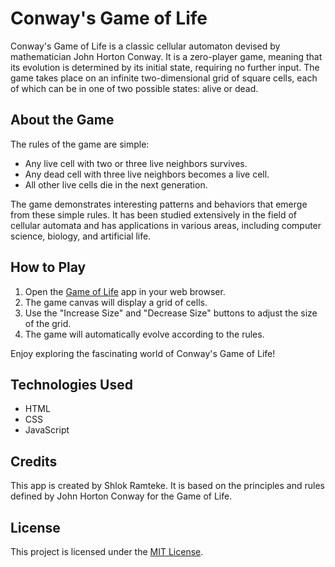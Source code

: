 # Conway's Game of Life

Conway's Game of Life is a classic cellular automaton devised by mathematician John Horton Conway. It is a zero-player game, meaning that its evolution is determined by its initial state, requiring no further input. The game takes place on an infinite two-dimensional grid of square cells, each of which can be in one of two possible states: alive or dead.

## About the Game

The rules of the game are simple:
- Any live cell with two or three live neighbors survives.
- Any dead cell with three live neighbors becomes a live cell.
- All other live cells die in the next generation.

The game demonstrates interesting patterns and behaviors that emerge from these simple rules. It has been studied extensively in the field of cellular automata and has applications in various areas, including computer science, biology, and artificial life.

## How to Play

1. Open the [Game of Life](https://shlokramteke.github.io/Game_of_life/) app in your web browser.
2. The game canvas will display a grid of cells.
3. Use the "Increase Size" and "Decrease Size" buttons to adjust the size of the grid.
4. The game will automatically evolve according to the rules.

Enjoy exploring the fascinating world of Conway's Game of Life!

## Technologies Used

- HTML
- CSS
- JavaScript

## Credits

This app is created by Shlok Ramteke. It is based on the principles and rules defined by John Horton Conway for the Game of Life.

## License

This project is licensed under the [MIT License](LICENSE).
